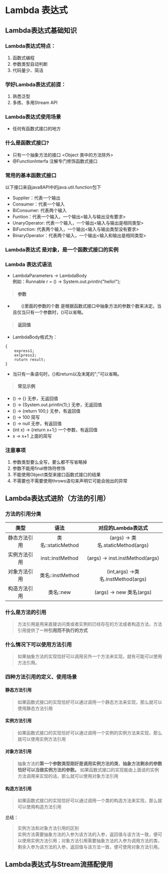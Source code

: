 # Lambda 表达式
## Lambda表达式基础知识
### Lambda表达式特点：
1. 函数式编程
2. 参数类型自动判断
3. 代码量少、简洁
### 学好Lambda表达式前提：
1. 熟悉泛型
2. 多练、多用Stream API
### Lambda表达式使用场景
- 任何有函数式接口的地方
### 什么是函数式接口?
- 只有一个抽象方法的接口 <Object 类中的方法除外>
- @FunctionInterfa 注解专门修饰函数式接口
### 常用的基本函数式接口
以下接口来自java8API中的java.util.function包下
- Supplier：代表一个输出
- Consumer：代表一个输入
- BiConsumer: 代表两个输入
- Funtion：代表一个输入，一个输出<输入与输出没有要求>
- UnaryOperator: 代表一个输入，一个输出<输入与输出是相同类型>
- BiFunction: 代表两个输入，一个输出<输入与输出类型没有要求>
- BinaryOperator：代表两个输入，一个输出<输入和输出是相同类型>
### Lambda表达式 是对象，是一个函数式接口的实例
### Lambda 表达式语法
- LambdaParameters -> LambdaBody  
例如：Runnable r = () -> System.out.println("hello!");
> #### 参数
- &#160; &#160; &#160; &#160;()里面的参数的个数 是根据函数式接口中抽象方法的参数个数来决定。当且仅当只有一个参数时，()可以省略。
> #### 返回值
- LambdaBody格式为：
```
{
    express1;
    exlpress2;
    ruturn result;
}
```
- 当只有一条语句时，{}和return以及末尾的";"可以省略。
> #### 常见示例
- () -> {} 无参，无返回值
- () -> {System.out.println(1);} 无参，无返回值
- () -> {return 100;} 无参，有返回值
- () -> 100  简写
- () -> null 无参，有返回值
- (int x) -> {return x+1;} 一个参数，有返回值
- x -> x+1 上面的简写
### 注意事项
1. 参数类型要么全写，要么都不写省略掉
2. 参数不能用final修饰符修饰
3. 不能使用Object类型来接口函数式接口的结果
4. 不需要也不需要使用throws语句来声明它可能会抛出的异常

## Lambda表达式进阶（方法的引用）
### 方法的引用分类
**类型**| 语法| 对应的Lambda表达式
:-:|:-:|:-:
|静态方法引用|类名::staticMethod|(args) -> 类名.staticMethod(args)|
|实例方法引用|inst::instMethod| (args) -> inst.instMethod(args)|
|对象方法引用|类名::instMethod|(int,args) ->类名.instMethod(args)|
|构造方法引用|类名::new | (args) -> new 类名(args)|
### 什么是方法的引用
> 方法引用是用来直接访问类或者实例的已经存在的方法或者构造方法，方法引用提供了一种**引用而不执行的方式**
### 什么情况下可以使用方法引用
> 如果抽象方法的实现恰好可以调用另外一个方法来实现，就有可能可以使用方法引用。
### 四种方法引用的定义、使用场景
#### 静态方法引用
> 如果函数式接口的实现恰好可以通过调用一个静态方法来实现，那么就可以使用静态方法引用
#### 实例方法引用
> 如果函数式接口的实现恰好可以通过调用一个实例的实例方法来实现，那么就可以使用实例方法引用
#### 对象方法引用
> 抽象方法的**第一个参数类型刚好是调用实例方法的类**，**抽象方法剩余的参数恰好可以当做实例方法的参数。** 如果函数式接口的实现能由上面说的实例方法调用来实现的话，那么就可以使用对象方法引用
#### 构造方法引用
> 如果函数式接口的实现恰好可以通过调用一个类的构造方法来实现，那么就可以使用构造方法引用

总结：
> 实例方法和对象方法引用的区别  
> 实例方法需要抽象方法的入参为该方法的入参，返回值与该方法一致，便可以使用实例方法引用；对象方法引用需要抽象方法的入参为调用方法的类，剩余入参为该方法的入参，返回值与该方法一致，便可使用对象方法引用。

## Lambda表达式与Stream流搭配使用